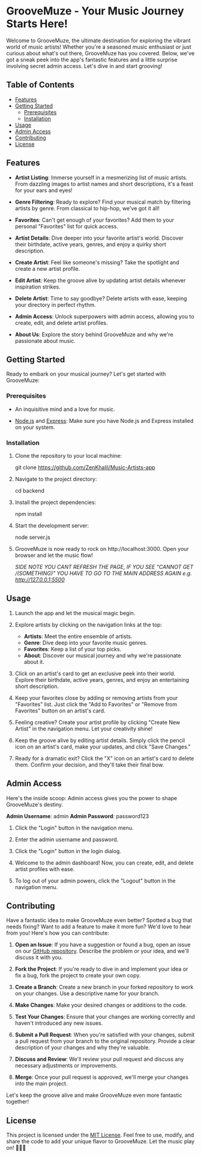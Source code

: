 # GrooveMuze - Your Music Journey Starts Here!

Welcome to GrooveMuze, the ultimate destination for exploring the vibrant world of music artists! Whether you're a seasoned music enthusiast or just curious about what's out there, GrooveMuze has you covered. Below, we've got a sneak peek into the app's fantastic features and a little surprise involving secret admin access. Let's dive in and start grooving!

## Table of Contents

- [Features](#features)
- [Getting Started](#getting-started)
  - [Prerequisites](#prerequisites)
  - [Installation](#installation)
- [Usage](#usage)
- [Admin Access](#admin-access)
- [Contributing](#contributing)
- [License](#license)

## Features

- **Artist Listing**: Immerse yourself in a mesmerizing list of music artists. From dazzling images to artist names and short descriptions, it's a feast for your ears and eyes!

- **Genre Filtering**: Ready to explore? Find your musical match by filtering artists by genre. From classical to hip-hop, we've got it all!

- **Favorites**: Can't get enough of your favorites? Add them to your personal "Favorites" list for quick access.

- **Artist Details**: Dive deeper into your favorite artist's world. Discover their birthdate, active years, genres, and enjoy a quirky short description.

- **Create Artist**: Feel like someone's missing? Take the spotlight and create a new artist profile.

- **Edit Artist**: Keep the groove alive by updating artist details whenever inspiration strikes.

- **Delete Artist**: Time to say goodbye? Delete artists with ease, keeping your directory in perfect rhythm.

- **Admin Access**: Unlock superpowers with admin access, allowing you to create, edit, and delete artist profiles.

- **About Us**: Explore the story behind GrooveMuze and why we're passionate about music.

## Getting Started

Ready to embark on your musical journey? Let's get started with GrooveMuze:

### Prerequisites

- An inquisitive mind and a love for music.

- [Node.js](https://nodejs.org/) and [Express](https://expressjs.com/): Make sure you have Node.js and Express installed on your system.

### Installation

1. Clone the repository to your local machine:

   git clone https://github.com/ZenKhalil/Music-Artists-app

2. Navigate to the project directory:

   cd backend

3. Install the project dependencies:

   npm install

4. Start the development server:
  
   node server.js

5. GrooveMuze is now ready to rock on http://localhost:3000. Open your browser and let the music flow!

   *SIDE NOTE YOU CANT REFRESH THE PAGE, IF YOU SEE "CANNOT GET /(SOMETHING)" YOU HAVE TO GO TO THE MAIN ADDRESS AGAIN  e.g. http://127.0.0.1:5500*

## Usage

1. Launch the app and let the musical magic begin.

2. Explore artists by clicking on the navigation links at the top:

   - **Artists**: Meet the entire ensemble of artists.
   - **Genre**: Dive deep into your favorite music genres.
   - **Favorites**: Keep a list of your top picks.
   - **About**: Discover our musical journey and why we're passionate about it.

3. Click on an artist's card to get an exclusive peek into their world. Explore their birthdate, active years, genres, and enjoy an entertaining short description.

4. Keep your favorites close by adding or removing artists from your "Favorites" list. Just click the "Add to Favorites" or "Remove from Favorites" button on an artist's card.

5. Feeling creative? Create your artist profile by clicking "Create New Artist" in the navigation menu. Let your creativity shine!

6. Keep the groove alive by editing artist details. Simply click the pencil icon on an artist's card, make your updates, and click "Save Changes."

7. Ready for a dramatic exit? Click the "X" icon on an artist's card to delete them. Confirm your decision, and they'll take their final bow.

## Admin Access

Here's the inside scoop: Admin access gives you the power to shape GrooveMuze's destiny.

**Admin Username**: admin
**Admin Password**: password123

1. Click the "Login" button in the navigation menu.

2. Enter the admin username and password.

3. Click the "Login" button in the login dialog.

4. Welcome to the admin dashboard! Now, you can create, edit, and delete artist profiles with ease.

5. To log out of your admin powers, click the "Logout" button in the navigation menu.


## Contributing

Have a fantastic idea to make GrooveMuze even better? Spotted a bug that needs fixing? Want to add a feature to make it more fun? We'd love to hear from you! Here's how you can contribute:

1. **Open an Issue**: If you have a suggestion or found a bug, open an issue on our [GitHub repository](https://github.com/yourusername/groovemuze/issues). Describe the problem or your idea, and we'll discuss it with you.

2. **Fork the Project**: If you're ready to dive in and implement your idea or fix a bug, fork the project to create your own copy.

3. **Create a Branch**: Create a new branch in your forked repository to work on your changes. Use a descriptive name for your branch.

4. **Make Changes**: Make your desired changes or additions to the code.

5. **Test Your Changes**: Ensure that your changes are working correctly and haven't introduced any new issues.

6. **Submit a Pull Request**: When you're satisfied with your changes, submit a pull request from your branch to the original repository. Provide a clear description of your changes and why they're valuable.

7. **Discuss and Review**: We'll review your pull request and discuss any necessary adjustments or improvements.

8. **Merge**: Once your pull request is approved, we'll merge your changes into the main project.

Let's keep the groove alive and make GrooveMuze even more fantastic together!

## License

This project is licensed under the [MIT License](LICENSE). Feel free to use, modify, and share the code to add your unique flavor to GrooveMuze. Let the music play on! 🎵🕺💃
